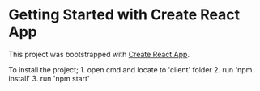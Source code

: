# Getting Started with Create React App

This project was bootstrapped with [Create React App](https://github.com/facebook/create-react-app).

To install the project;
    1. open cmd and locate to 'client' folder
    2. run 'npm install'
    3. run 'npm start'
